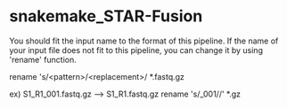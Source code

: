 # snakemake_STAR-Fusion

You should fit the input name to the format of this pipeline. If the name of your input file does not fit to this pipeline,
you can change it by using 'rename' function.

rename 's/\<pattern\>/\<replacement\>/ *.fastq.gz

ex) S1_R1_001.fastq.gz --> S1_R1.fastq.gz
rename 's/_001//' *.gz
